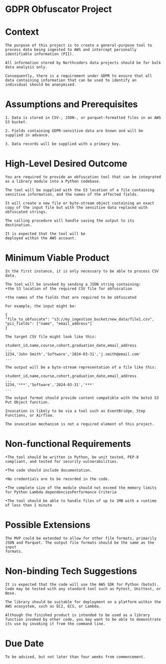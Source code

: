 # GDPR Obfuscator Project

# Context
    The purpose of this project is to create a general-purpose tool to process data being ingested to AWS and intercept personally identifiable information (PII). 
    
    All information stored by Northcoders data projects should be for bulk data analysis only. 
    
    Consequently, there is a requirement under GDPR to ensure that all data containing information that can be used to identify an
    individual should be anonymised.

# Assumptions and Prerequisites
    1. Data is stored in CSV-, JSON-, or parquet-formatted files in an AWS S3 bucket.

    2. Fields containing GDPR-sensitive data are known and will be supplied in advance.

    3. Data records will be supplied with a primary key.

# High-Level Desired Outcome
    You are required to provide an obfuscation tool that can be integrated as a library module into a Python codebase.

    The tool will be supplied with the S3 location of a file containing sensitive information, and the names of the affected fields.

    It will create a new file or byte-stream object containing an exact copy of the input file but with the sensitive data replaced with obfuscated strings.

    The calling procedure will handle saving the output to its destination.

    It is expected that the tool will be
    deployed within the AWS account.

# Minimum Viable Product
    In the first instance, it is only necessary to be able to process CSV data.
    
    The tool will be invoked by sending a JSON string containing:
    •the S3 location of the required CSV file for obfuscation

    •the names of the fields that are required to be obfuscated
    
    For example, the input might be:

    {
    "file_to_obfuscate": "s3://my_ingestion_bucket/new_data/file1.csv",
    "pii_fields": ["name", "email_address"]
    }
    
    The target CSV file might look like this:

    student_id,name,course,cohort,graduation_date,email_address
    ...
    1234,'John Smith','Software','2024-03-31','j.smith@email.com'
    ...
    
    The output will be a byte-stream representation of a file like this:

    student_id,name,course,cohort,graduation_date,email_address
    ...
    1234,'***','Software','2024-03-31','***'
    ...

    The output format should provide content compatible with the boto3 S3 Put Object function.

    Invocation is likely to be via a tool such as EventBridge, Step Functions, or Airflow.
    
    The invocation mechanism is not a required element of this project.
    
# Non-functional Requirements
    •The tool should be written in Python, be unit tested, PEP-8 compliant, and tested for security vulnerabilities.

    •The code should include documentation.

    •No credentials are to be recorded in the code.

    •The complete size of the module should not exceed the memory limits
    for Python Lambda dependenciesPerformance Criteria

    •The tool should be able to handle files of up to 1MB with a runtime of less than 1 minute

# Possible Extensions
    The MVP could be extended to allow for other file formats, primarily JSON and Parquet. The output file formats should be the same as the input
    formats.

# Non-binding Tech Suggestions
    It is expected that the code will use the AWS SDK for Python (boto3). Code may be tested with any standard tool such as Pytest, Unittest, or Nose.

    The library should be suitable for deployment on a platform within the AWS ecosystem, such as EC2, ECS, or Lambda.

    Although the finished product is intended to be used as a library function invoked by other code, you may want to be able to demonstrate its use by invoking it from the command line.

# Due Date
    To be advised, but not later than four weeks from commencement.
